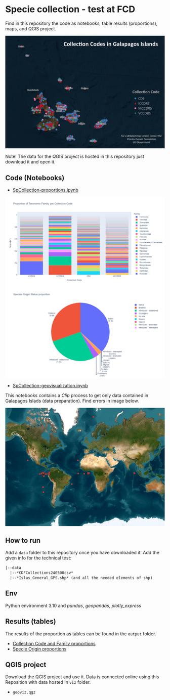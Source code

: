 # Specie collection - test at FCD

Find in this repository the code as notebooks, table results (proportions), maps, and QGIS project. 

![map](img/map-categories-qgis.png)


Note! The data for the QGIS project is hosted in this repository just download it and open it.

## Code (Notebooks)

- [SpCollection-proportions.ipynb](SpCollection-proportions.ipynb)

![bar](img/bar_chart_family_taxonomy.png)
![pie](img/pie_chart_origin.png)

- [SpCollection-geovisualization.ipynb](SpCollection-geovisualization.ipynb)

This notebooks contains a *Clip* process to get only data contained in Galapagos Islads (data preparation). Find errors in image below.

![raw](img/geodata_raw.png)

## How to run
Add a `data` folder to this repository once you have downloaded it. Add the given info for the technical test: 

```
|--data
  |--*CDFCollections240508csv* 
  |--*Islas_General_GPS.shp* (and all the needed elements of shp)
```

## Env
Python environment 3.10 and *pandas*, *geopandas*, *plotly_express*

## Results (tables)

The results of the proportion as tables can be found in the `output` folder.

- [Collection Code and Family proportions](output/CollectioCode_Family_proportion.csv)
- [Specie Origin proportions](output/SpecieOrigin_proportion.csv)

## QGIS project


Download the QGIS project and use it. Data is connected online using this Reposition with data hosted in `viz` folder.

- `geoviz.qgz`
